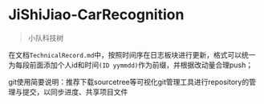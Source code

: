 # JiShiJiao-CarRecognition
> 小队科技树

在文档`TechnicalRecord.md`中，按照时间序在日志板块进行更新，格式可以统一为每段前面添加个人id和时间`(ID yymmdd)`作为前缀，并根据改动量合理push；

git使用简要说明：推荐下载sourcetree等可视化git管理工具进行repository的管理与提交，以同步进度、共享项目文件
